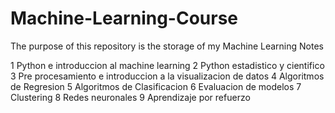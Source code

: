 # Machine-Learning-Course
The purpose of this repository is the storage of my Machine Learning Notes

1 Python e introduccion al machine learning
2 Python estadistico y cientifico
3 Pre procesamiento e introduccion a la visualizacion de datos
4 Algoritmos de Regresion
5 Algoritmos de Clasificacion
6 Evaluacion de modelos 
7 Clustering
8 Redes neuronales
9 Aprendizaje por refuerzo
